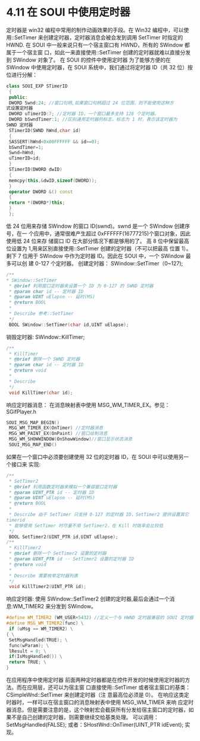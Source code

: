 # 4.11 在 SOUI 中使用定时器

定时器是 win32 编程中常用的制作动画效果的手段。在 Win32 编程中，可以使
用::SetTimer 来创建定时器，定时器消息会被会发到调用 SetTimer 时指定的 HWND.
在 SOUI 中一般来说只有一个宿主窗口有 HWND，所有的 SWindow 都属于一个宿主窗
口，如此一来直接使用::SetTimer 创建的定时器就难以直接分发到 SWindow 对象了。
在 SOUI 的控件中使用定时器
为了能够方便的在 SWindow 中使用定时器，在 SOUI 系统中，我们通过将定时器 ID（共
32 位）按位进行分解：

```cpp
class SOUI_EXP STimerID
 {
 public:
 DWORD Swnd:24; //窗口句柄,如果窗口句柄超过 24 位范围，则不能使用这种方
式设置定时器
 DWORD uTimerID:7; //定时器 ID，一个窗口最多支持 128 个定时器。
 DWORD bSwndTimer:1; //区别通用定时器的标志，标志为 1 时，表示该定时器为
SWND 定时器
 STimerID(SWND hWnd,char id)
 {
 SASSERT(hWnd<0x00FFFFFF && id>=0);
 bSwndTimer=1;
 Swnd=hWnd;
 uTimerID=id;
 }
 STimerID(DWORD dwID)
 {
 memcpy(this,&dwID,sizeof(DWORD));
 }
 operator DWORD &() const
 {
 return *(DWORD*)this;
 }
 };
```

低 24 位用来存储 SWindow 的窗口 ID(swnd)。swnd 是一个 SWindow 创建序号，在一
个应用中，通常很难产生超过 0xFFFFFF(16777215)个窗口对象，因此使用低 24 位来存
储窗口 ID 在大部分情况下都是够用的了。
高 8 位中保留最高位设置为 1,用来区别直接使用::SetTimer 创建的定时器（不可以把最高
位置 1）。
剩下 7 位用于 SWindow 中作为定时器 ID。因此在 SOUI 中，一个 SWindow 最多可以创
建 0-127 个定时器。
创建定时器：
SWindow::SetTimer（0~127);

```cpp
/**
* SWindow::SetTimer
 * @brief 利用窗口定时器来设置一个 ID 为 0-127 的 SWND 定时器
 * @param char id -- 定时器 ID
 * @param UINT uElapse -- 延时(MS)
 * @return BOOL 
 *
 * Describe 参考::SetTimer
 */
 BOOL SWindow::SetTimer(char id,UINT uElapse);
```

销毁定时器:
SWindow::KillTimer;

```cpp
/**
 * KillTimer
 * @brief 删除一个 SWND 定时器
 * @param char id -- 定时器 ID
 * @return void 
 *
 * Describe 
 */
 void KillTimer(char id);
```

响应定时器消息：
在消息映射表中使用 MSG_WM_TIMER_EX。参见：SGifPlayer.h

```cpp
SOUI_MSG_MAP_BEGIN() 
 MSG_WM_TIMER_EX(OnTimer) //定时器消息
 MSG_WM_PAINT_EX(OnPaint) //窗口绘制消息
 MSG_WM_SHOWWINDOW(OnShowWindow)//窗口显示状态消息
 SOUI_MSG_MAP_END() 
```

 如果在一个窗口中必须要创建使用 32 位的定时器 ID，在 SOUI 中可以使用另一个接口来
实现:

```cpp
/**
 * SetTimer2
 * @brief 利用函数定时器来模拟一个兼容窗口定时器
 * @param UINT_PTR id -- 定时器 ID
 * @param UINT uElapse -- 延时(MS)
 * @return BOOL 
 *
 * Describe 由于 SetTimer 只支持 0-127 的定时器 ID，SetTimer2 提供设置其它
timerid
 * 能够使用 SetTimer 时尽量不用 SetTimer2，在 Kill 时效率会比较低
 */
 BOOL SetTimer2(UINT_PTR id,UINT uElapse);
/**
 * KillTimer2
 * @brief 删除一个 SetTimer2 设置的定时器
 * @param UINT_PTR id -- SetTimer2 设置的定时器 ID
 * @return void 
 *
 * Describe 需要枚举定时器列表
 */
 void KillTimer2(UINT_PTR id);
 ```

 响应定时器:
使用 SWindow::SetTimer2 创建的定时器,最后会通过一个消息:WM_TIMER2 来分发到
SWindow。

```cpp
#define WM_TIMER2 (WM_USER+5432) //定义一个与 HWND 定时器兼容的 SOUI 定时器
#define MSG_WM_TIMER2(func) \
 if (uMsg == WM_TIMER2) \
{ \
 SetMsgHandled(TRUE); \
 func(wParam); \
 lResult = 0; \
 if(IsMsgHandled()) \
 return TRUE; \
}
```

在应用程序中使用定时器
前面两种定时器都是在控件开发的时候使用定时器的方法。而在应用层，还可以为宿主窗
口直接使用::SetTimer 或者宿主窗口的基类：CSimpleWnd::SetTimer 来创建定时器（注
意最高位必须是 0）。
在响应这类定时器时，一样可以在宿主窗口的消息映射表中使用 MSG_WM_TIMER 来响
应定时器消息。但是需要注意的是，这个映射宏会截获所有分发给宿主窗口的定时器，如
果不是自己创建的定时器，则需要继续交给基类处理。
可以调用：SetMsgHandled(FALSE); 或者：SHostWnd::OnTimer(UINT_PTR idEvent);
实现。
